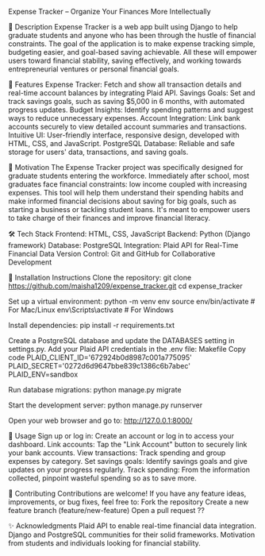 Expense Tracker – Organize Your Finances More Intellectually

📖 Description
Expense Tracker is a web app built using Django to help graduate students and anyone who has been through the hustle of financial constraints. The goal of the application is to make expense tracking simple, budgeting easier, and goal-based saving achievable. All these will empower users toward financial stability, saving effectively, and working towards entrepreneurial ventures or personal financial goals.

🚀 Features
Expense Tracker: Fetch and show all transaction details and real-time account balances by integrating Plaid API.
Savings Goals: Set and track savings goals, such as saving $5,000 in 6 months, with automated progress updates.
Budget Insights: Identify spending patterns and suggest ways to reduce unnecessary expenses.
Account Integration: Link bank accounts securely to view detailed account summaries and transactions.
Intuitive UI: User-friendly interface, responsive design, developed with HTML, CSS, and JavaScript.
PostgreSQL Database: Reliable and safe storage for users' data, transactions, and saving goals.

🎯 Motivation
The Expense Tracker project was specifically designed for graduate students entering the workforce. Immediately after school, most graduates face financial constraints: low income coupled with increasing expenses. This tool will help them understand their spending habits and make informed financial decisions about saving for big goals, such as starting a business or tackling student loans. It's meant to empower users to take charge of their finances and improve financial literacy.

🛠️ Tech Stack
Frontend: HTML, CSS, JavaScript 
Backend: Python (Django framework)
Database: PostgreSQL
Integration: Plaid API for Real-Time Financial Data
Version Control: Git and GitHub for Collaborative Development

💾 Installation Instructions
Clone the repository:
git clone https://github.com/maisha1209/expense_tracker.git
cd expense_tracker



Set up a virtual environment:
python -m venv env
source env/bin/activate # For Mac/Linux
env\Scripts\activate # For Windows

Install dependencies:
pip install -r requirements.txt


Create a PostgreSQL database and update the DATABASES setting in settings.py.
Add your Plaid API credentials in the .env file:
Makefile
Copy code
PLAID_CLIENT_ID='672924b0d8987c001a775095'
PLAID_SECRET='0272d6d9647bbe839c1386c6b7abec'
PLAID_ENV=sandbox

Run database migrations:
python manage.py migrate

Start the development server:
python manage.py runserver

Open your web browser and go to:
http://127.0.0.1:8000/

 
 🌟 Usage
Sign up or log in: Create an account or log in to access your dashboard.
Link accounts: Tap the "Link Account" button to securely link your bank accounts.
View transactions: Track spending and group expenses by category.
Set savings goals: Identify savings goals and give updates on your progress regularly.
Track spending: From the information collected, pinpoint wasteful spending so as to save more.


🤝 Contributing
Contributions are welcome! If you have any feature ideas, improvements, or bug fixes, feel free to:
Fork the repository Create a new feature branch (feature/new-feature) Open a pull request ??

✨ Acknowledgments Plaid API to enable real-time financial data integration. Django and PostgreSQL communities for their solid frameworks. Motivation from students and individuals looking for financial stability.
